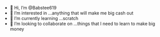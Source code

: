 - 👋 Hi, I’m @Babstee619
- 👀 I’m interested in ...anything that will make me big cash out 
- 🌱 I’m currently learning ...scratch 
- 💞️ I’m looking to collaborate on ...things that I need to learn to make big money 

<!---
Babstee619/Babstee619 is a ✨ special ✨ repository because its `He's the best and open to more learning that will give me big money ` (this file) appears on your GitHub profile.
You can click the Preview link to take a look at your changes.
--->

